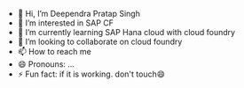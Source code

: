 - 👋 Hi, I’m Deependra Pratap Singh
- 👀 I’m interested in SAP CF
- 🌱 I’m currently learning SAP Hana cloud with cloud foundry
- 💞️ I’m looking to collaborate on cloud foundry
- 📫 How to reach me 
- 😄 Pronouns: ...
- ⚡ Fun fact: if it is working. don't touch😄


